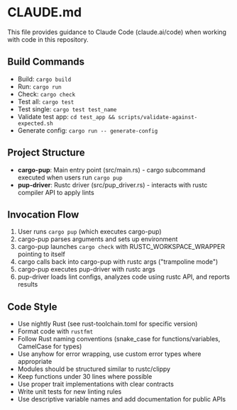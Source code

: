 # CLAUDE.md

This file provides guidance to Claude Code (claude.ai/code) when working with code in this repository.

## Build Commands
- Build: `cargo build`
- Run: `cargo run`
- Check: `cargo check`
- Test all: `cargo test`
- Test single: `cargo test test_name`
- Validate test app: `cd test_app && scripts/validate-against-expected.sh`
- Generate config: `cargo run -- generate-config`

## Project Structure
- **cargo-pup**: Main entry point (src/main.rs) - cargo subcommand executed when users run `cargo pup`
- **pup-driver**: Rustc driver (src/pup_driver.rs) - interacts with rustc compiler API to apply lints

## Invocation Flow
1. User runs `cargo pup` (which executes cargo-pup)
2. cargo-pup parses arguments and sets up environment
3. cargo-pup launches `cargo check` with RUSTC_WORKSPACE_WRAPPER pointing to itself
4. cargo calls back into cargo-pup with rustc args ("trampoline mode")
5. cargo-pup executes pup-driver with rustc args
6. pup-driver loads lint configs, analyzes code using rustc API, and reports results

## Code Style
- Use nightly Rust (see rust-toolchain.toml for specific version)
- Format code with `rustfmt`
- Follow Rust naming conventions (snake_case for functions/variables, CamelCase for types)
- Use anyhow for error wrapping, use custom error types where appropriate
- Modules should be structured similar to rustc/clippy
- Keep functions under 30 lines where possible
- Use proper trait implementations with clear contracts
- Write unit tests for new linting rules
- Use descriptive variable names and add documentation for public APIs